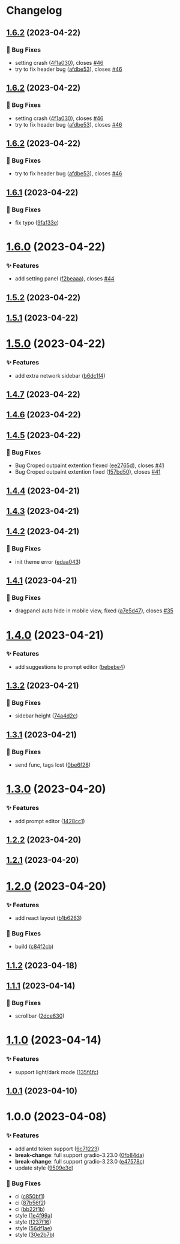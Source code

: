# Changelog

## [1.6.2](https://github.com/canisminor1990/sd-web-ui-kitchen-theme/compare/v1.6.1...v1.6.2) (2023-04-22)


### 🐛 Bug Fixes

* setting crash ([4f1a030](https://github.com/canisminor1990/sd-web-ui-kitchen-theme/commit/4f1a030)), closes [#46](https://github.com/canisminor1990/sd-web-ui-kitchen-theme/issues/46)
* try to fix header bug ([afdbe53](https://github.com/canisminor1990/sd-web-ui-kitchen-theme/commit/afdbe53)), closes [#46](https://github.com/canisminor1990/sd-web-ui-kitchen-theme/issues/46)

## [1.6.2](https://github.com/canisminor1990/sd-web-ui-kitchen-theme/compare/v1.6.1...v1.6.2) (2023-04-22)


### 🐛 Bug Fixes

* setting crash ([4f1a030](https://github.com/canisminor1990/sd-web-ui-kitchen-theme/commit/4f1a030)), closes [#46](https://github.com/canisminor1990/sd-web-ui-kitchen-theme/issues/46)
* try to fix header bug ([afdbe53](https://github.com/canisminor1990/sd-web-ui-kitchen-theme/commit/afdbe53)), closes [#46](https://github.com/canisminor1990/sd-web-ui-kitchen-theme/issues/46)

## [1.6.2](https://github.com/canisminor1990/sd-web-ui-kitchen-theme/compare/v1.6.1...v1.6.2) (2023-04-22)


### 🐛 Bug Fixes

* try to fix header bug ([afdbe53](https://github.com/canisminor1990/sd-web-ui-kitchen-theme/commit/afdbe53)), closes [#46](https://github.com/canisminor1990/sd-web-ui-kitchen-theme/issues/46)

## [1.6.1](https://github.com/canisminor1990/sd-web-ui-kitchen-theme/compare/v1.6.0...v1.6.1) (2023-04-22)

### 🐛 Bug Fixes

- fix typo ([9faf33e](https://github.com/canisminor1990/sd-web-ui-kitchen-theme/commit/9faf33e))

# [1.6.0](https://github.com/canisminor1990/sd-web-ui-kitchen-theme/compare/v1.5.2...v1.6.0) (2023-04-22)

### ✨ Features

- add setting panel ([f2beaaa](https://github.com/canisminor1990/sd-web-ui-kitchen-theme/commit/f2beaaa)), closes [#44](https://github.com/canisminor1990/sd-web-ui-kitchen-theme/issues/44)

## [1.5.2](https://github.com/canisminor1990/sd-web-ui-kitchen-theme/compare/v1.5.1...v1.5.2) (2023-04-22)

## [1.5.1](https://github.com/canisminor1990/sd-web-ui-kitchen-theme/compare/v1.5.0...v1.5.1) (2023-04-22)

# [1.5.0](https://github.com/canisminor1990/sd-web-ui-kitchen-theme/compare/v1.4.7...v1.5.0) (2023-04-22)

### ✨ Features

- add extra network sidebar ([b6dc1f4](https://github.com/canisminor1990/sd-web-ui-kitchen-theme/commit/b6dc1f4))

## [1.4.7](https://github.com/canisminor1990/sd-web-ui-kitchen-theme/compare/v1.4.6...v1.4.7) (2023-04-22)

## [1.4.6](https://github.com/canisminor1990/sd-web-ui-kitchen-theme/compare/v1.4.5...v1.4.6) (2023-04-22)

## [1.4.5](https://github.com/canisminor1990/sd-web-ui-kitchen-theme/compare/v1.4.4...v1.4.5) (2023-04-22)

### 🐛 Bug Fixes

- Bug Croped outpaint extention fiexed ([ee2765d](https://github.com/canisminor1990/sd-web-ui-kitchen-theme/commit/ee2765d)), closes [#41](https://github.com/canisminor1990/sd-web-ui-kitchen-theme/issues/41)
- Bug Croped outpaint extention fixed ([157bd50](https://github.com/canisminor1990/sd-web-ui-kitchen-theme/commit/157bd50)), closes [#41](https://github.com/canisminor1990/sd-web-ui-kitchen-theme/issues/41)

## [1.4.4](https://github.com/canisminor1990/sd-web-ui-kitchen-theme/compare/v1.4.3...v1.4.4) (2023-04-21)

## [1.4.3](https://github.com/canisminor1990/sd-web-ui-kitchen-theme/compare/v1.4.2...v1.4.3) (2023-04-21)

## [1.4.2](https://github.com/canisminor1990/sd-web-ui-kitchen-theme/compare/v1.4.1...v1.4.2) (2023-04-21)

### 🐛 Bug Fixes

- init theme error ([edaa043](https://github.com/canisminor1990/sd-web-ui-kitchen-theme/commit/edaa043))

## [1.4.1](https://github.com/canisminor1990/sd-web-ui-kitchen-theme/compare/v1.4.0...v1.4.1) (2023-04-21)

### 🐛 Bug Fixes

- dragpanel auto hide in mobile view, fixed ([a7e5d47](https://github.com/canisminor1990/sd-web-ui-kitchen-theme/commit/a7e5d47)), closes [#35](https://github.com/canisminor1990/sd-web-ui-kitchen-theme/issues/35)

# [1.4.0](https://github.com/canisminor1990/sd-web-ui-kitchen-theme/compare/v1.3.2...v1.4.0) (2023-04-21)

### ✨ Features

- add suggestions to prompt editor ([bebebe4](https://github.com/canisminor1990/sd-web-ui-kitchen-theme/commit/bebebe4))

## [1.3.2](https://github.com/canisminor1990/sd-web-ui-kitchen-theme/compare/v1.3.1...v1.3.2) (2023-04-21)

### 🐛 Bug Fixes

- sidebar height ([74a4d2c](https://github.com/canisminor1990/sd-web-ui-kitchen-theme/commit/74a4d2c))

## [1.3.1](https://github.com/canisminor1990/sd-web-ui-kitchen-theme/compare/v1.3.0...v1.3.1) (2023-04-21)

### 🐛 Bug Fixes

- send func, tags lost ([0be6f28](https://github.com/canisminor1990/sd-web-ui-kitchen-theme/commit/0be6f28))

# [1.3.0](https://github.com/canisminor1990/sd-web-ui-kitchen-theme/compare/v1.2.2...v1.3.0) (2023-04-20)

### ✨ Features

- add prompt editor ([1428cc1](https://github.com/canisminor1990/sd-web-ui-kitchen-theme/commit/1428cc1))

## [1.2.2](https://github.com/canisminor1990/sd-web-ui-kitchen-theme/compare/v1.2.1...v1.2.2) (2023-04-20)

## [1.2.1](https://github.com/canisminor1990/sd-web-ui-kitchen-theme/compare/v1.2.0...v1.2.1) (2023-04-20)

# [1.2.0](https://github.com/canisminor1990/sd-web-ui-kitchen-theme/compare/v1.1.2...v1.2.0) (2023-04-20)

### ✨ Features

- add react layout ([b1b6263](https://github.com/canisminor1990/sd-web-ui-kitchen-theme/commit/b1b6263))

### 🐛 Bug Fixes

- build ([c84f2cb](https://github.com/canisminor1990/sd-web-ui-kitchen-theme/commit/c84f2cb))

## [1.1.2](https://github.com/canisminor1990/sd-web-ui-kitchen-theme/compare/v1.1.1...v1.1.2) (2023-04-18)

## [1.1.1](https://github.com/canisminor1990/sd-web-ui-kitchen-theme/compare/v1.1.0...v1.1.1) (2023-04-14)

### 🐛 Bug Fixes

- scrollbar ([2dce630](https://github.com/canisminor1990/sd-web-ui-kitchen-theme/commit/2dce630))

# [1.1.0](https://github.com/canisminor1990/sd-web-ui-kitchen-theme/compare/v1.0.1...v1.1.0) (2023-04-14)

### ✨ Features

- support light/dark mode ([135f4fc](https://github.com/canisminor1990/sd-web-ui-kitchen-theme/commit/135f4fc))

## [1.0.1](https://github.com/canisminor1990/sd-web-ui-kitchen-theme/compare/v1.0.0...v1.0.1) (2023-04-10)

# 1.0.0 (2023-04-08)

### ✨ Features

- add antd token support ([6c71223](https://github.com/canisminor1990/sd-web-ui-kitchen-theme/commit/6c71223))
- **break-change**: full support gradio-3.23.0 ([0fb84da](https://github.com/canisminor1990/sd-web-ui-kitchen-theme/commit/0fb84da))
- **break-change**: full support gradio-3.23.0 ([e47578c](https://github.com/canisminor1990/sd-web-ui-kitchen-theme/commit/e47578c))
- update style ([9509e3d](https://github.com/canisminor1990/sd-web-ui-kitchen-theme/commit/9509e3d))

### 🐛 Bug Fixes

- ci ([c850bf1](https://github.com/canisminor1990/sd-web-ui-kitchen-theme/commit/c850bf1))
- ci ([87b56f2](https://github.com/canisminor1990/sd-web-ui-kitchen-theme/commit/87b56f2))
- ci ([bb22f1b](https://github.com/canisminor1990/sd-web-ui-kitchen-theme/commit/bb22f1b))
- style ([1e4f99a](https://github.com/canisminor1990/sd-web-ui-kitchen-theme/commit/1e4f99a))
- style ([f237f16](https://github.com/canisminor1990/sd-web-ui-kitchen-theme/commit/f237f16))
- style ([56df1ae](https://github.com/canisminor1990/sd-web-ui-kitchen-theme/commit/56df1ae))
- style ([30e2b7b](https://github.com/canisminor1990/sd-web-ui-kitchen-theme/commit/30e2b7b))

